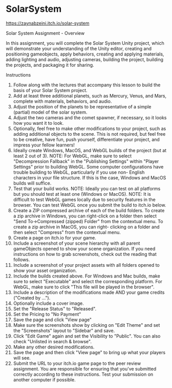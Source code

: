 # SolarSystem

https://zaynabzeini.itch.io/solar-system
  
Solar System Assignment - Overview

In this assignment, you will complete the Solar System Unity project, which will demonstrate
your understanding of the Unity editor, creating and positioning gameobjects, apply
behaviors, creating and applying materials, adding lighting and audio, adjusting cameras,
building the project, building the projects, and packaging it for sharing.

Instructions
1. Follow along with the lectures that accompany this lesson to build the basis of your
Solar System project.
2. Add at least three additional planets, such as Mercury, Venus, and Mars, complete with
materials, behaviors, and audio.
3. Adjust the position of the planets to be representative of a simple (partial) model of
the solar system.
4. Adjust the two cameras and the comet spawner, if necessary, so it looks how you want
it to look.
5. Optionally, feel free to make other modifications to your project, such as adding
additional objects to the scene. This is not required, but feel free to be creative, have
fun, push yourself, differentiate your project, and impress your fellow learners!
6. Ideally create Windows, MacOS, and WebGL builds of the project (but at least 2 out of
3). NOTE: For WebGL, make sure to select "Decompression Fallback" in the
"Publishing Settings" within "Player Settings" prior to building WebGL. Some
computer configurations have trouble building to WebGL, particularly if you use non-
English characters in your file structure. If this is the case, Windows and MacOS builds
will suffice.
7. Test that your build works. NOTE: Ideally you can test on all platforms but you should
test at least one (Windows or MacOS). NOTE: It is difficult to test WebGL games locally
due to security features in the browser. You can test WebGL once you submit the build
to itch.io below.
8. Create a ZIP compressed archive of each of the build folders. To create a zip archive in
Windows, you can right-click on a folder then select "Send To->Compressed (zipped)
Folder" from the contextual menu. To create a zip archive in MacOS, you can right-
clicking on a folder and then select "Compress" from the contextual menu.
9. Create a page on itch.io for your game.
10. Include a screenshot of your scene hierarchy with all parent gameObjects opened to
show your scene organization. If you need instructions on how to grab screenshots,
check out the reading that follows.
11. Include a screenshot of your project assets with all folders opened to show your
asset organization.
12. Include the builds created above. For Windows and Mac builds, make sure to select
"Executable" and select the corresponding platform. For WebGL, make sure to click
"This file will be played in the browser".
13. Include a description of the modifications made AND your game credits ("Created by
...").
14. Optionally include a cover image.
15. Set the "Release Status" to "Released".
16. Set the Pricing to "No Payment"
17. Save the page and click "View page"
18. Make sure the screenshots show by clicking on "Edit Theme" and set the
"Screenshots" layout to "Sidebar" and save.
19. Click "Edit Game" again and set the Visibility to "Public". You can also check "Unlisted
in search & browse".
20. Make any other desired modifications.
21. Save the page and then click "View page" to bring up what your players will see.
22. Submit the URL to your itch.io game page to the peer review assignment. You are
responsible for ensuring that you've submitted correctly according to these
instructions. Test your submission on another computer if possible.
